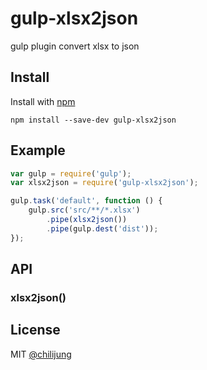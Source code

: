 # gulp-xlsx2json

gulp plugin convert xlsx to json

## Install

Install with [npm](https://npmjs.org/package/gulp-xlsx2json)

```
npm install --save-dev gulp-xlsx2json
```


## Example

```js
var gulp = require('gulp');
var xlsx2json = require('gulp-xlsx2json');

gulp.task('default', function () {
	gulp.src('src/**/*.xlsx')
		.pipe(xlsx2json())
		.pipe(gulp.dest('dist'));
});
```


## API

### xlsx2json()


## License

MIT [@chilijung](http://github.com/chilijung)
